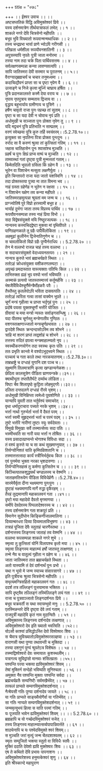 +++
title = "०७८"

+++
।। ईश्वर उवाच ।। ।।  
अष्टसप्ततिकं विद्धि अविमुक्तेश्वरं प्रिये ।।  
यस्य दर्शनमात्रेण तीर्थयात्राफलं लभेत् ।। १ ।।  
शाकले नगरे देवि चित्रसेनो महीपतिः ।।  
बभूव भुवि विख्यातो रूपवान्मन्मथाधिकः ।। २ ।।  
तस्य चन्द्रप्रभा भार्या प्राणे भ्योऽपि गरीगसी ।।  
पतिव्रता धर्मशीला रूपयौवनशालिनी ।। ३ ।।  
अपुत्रस्यापि नृपतेः पुत्री जाता मनोरमा ।।  
तस्या नाम तदा चक्रे पिता पार्थिवसत्तमः ।। ४ ।।  
सर्वलक्षणसम्पन्ना कन्या लावण्यवत्यपि ।।  
सापि जातिस्मरा देवी सस्मार च पुरातनम् ।। ५।।  
वैराग्याद्ब्रह्मचर्यं च चचार तनुमध्यमा ।।  
कदाचिद्यौवनं प्राप्ता सा च पृष्टा नृपेण वै ।। ६ ।।  
उत्सङ्गे च निजे कृत्वा मूर्ध्नि चाघ्राय हर्षितः ।।  
पुत्रि प्रदानकालस्ते कस्मै देया वराय च ।। ७ ।।  
नृपाय नृपपुत्राय सम्मताय द्विजाय वा ।।  
वृद्धाय बहुभार्याय ग्रामीणाय च पुत्रिणे ।।  
हर्षेण चावृतो राजा पुनः पप्रच्छ तां सुताम् ।। ८ ।।  
पृष्टा च सा यदा देवी न चोवाच नृपं प्रति ।।  
अधोमुखी च सञ्जाता पुनः प्रोक्ता नृपेण तु ।। ९ ।।  
यदि मद्वचनं पुत्रि प्रतिभाति न साम्प्रतम् ।।  
वरणं स्वेच्छया पुत्रि कुरु तर्हि स्वयंवरम्।।5.2.78.१०।।  
इत्युक्ता सा नृपतिना पित्रा प्रोक्ता पुनःपुनः ।।  
रुरोद सा वै करुणं श्रुत्वा तां कुत्सितां गतिम् ।। ११ ।।  
जहास चातिहासेन पुनः श्वासांश्च मुञ्चति ।।  
प्रहर्षं च पुनः क्षिप्रं प्राप्य वाष्पं च मुञ्चति ।। १२ ।।  
तामवस्थां गतां दृष्ट्वा पुत्री मुन्मत्ततां गताम्।।  
किमेतदिति भूपालो ग्रसिता किं ग्रहेण वै ।। १३ ।।  
भूतेन वा पिशाचेन मत्सुता लक्षणैर्युता ।।  
इति चिन्तापरो राजा यदा जातो यशस्विनि ।। १४ ।।  
तदा प्रोक्तस्तया पुत्र्या मा तात विमना भव ।।  
नाहं ग्रस्ता ग्रहेणेह न भूतेन न रक्षसा ।। १५ ।।  
न पिशाचेन यक्षेण तव कन्या महीपते ।।  
जातिस्मराहमुत्पन्ना श्रूयतां मम जन्म च ।। १६ ।।  
प्राग्ज्योतिषे पुरे विप्रो हरस्वामी बभूव ह ।।  
भार्याहं दुर्भगा जाता तस्य विप्रस्य पार्थिव ।। १७ ।।  
रूपयौवनसम्पन्ना तस्य नाहं प्रिया विभो ।।  
सदा विद्वेषसंयुक्तो मयि निष्ठुरजल्पकः ।। १८ ।।  
नान्यस्य कस्यचिद्द्वेष्टा मुक्त्वा मां पृथिवीपते ।।  
पाणिग्रहणकाले तु ग्रहैः पापैर्विलोकिता ।। १९ ।।  
अहमूढां कुलीनेन द्विजेनातिगुणेन च ।।  
स चावलोकितो विप्रो ग्रहैः पुण्यैर्नराधिप ।। 5.2.78.२० ।।  
तेन मे वल्लभो राजन्न चाहं तस्य वल्लभा ।।  
स सदाचारसंयुक्तो वेदाध्ययनतत्परः ।। २१ ।।  
नान्यत्र कुरुते भावं ब्रह्मचर्यव्रते स्थितः ।।  
ततोऽहं क्रोधसंयुक्ता वशीकरणलम्पटा ।।  
अपृच्छं प्रमदास्तात यास्त्यक्ताः पतिभिः किल ।। २२ ।।  
ताभिरुक्ता ह्यहं भूप वश्यो भर्त्ता भविष्यति ।।  
अस्माकं प्रत्ययो जातस्तस्मात्त्वं कर्तुमर्हसि ।। २३ ।।  
भेषजैर्विविधैश्चूर्णैर्मन्त्रैर्मोहकरैः परैः ।।  
तैस्तैस्तु कृतलेपोऽपि भविता दासवत्पतिः ।। २४ ।।  
ततोऽहं त्वरिता गत्वा तासां वाक्येन भूपते ।।  
चूर्णं मन्त्रं गृहीत्वा च प्राप्ता भर्तृगृहं पुनः ।। २५ ।।  
प्रदोषे पयसा युक्तश्चूर्णो भर्त्तरि योजितः ।।  
ग्रीवायां च मया मन्त्रो न्यस्तः सर्वाङ्गसन्धिषु ।। २६ ।।  
यदा पीतश्च चूर्णस्तु मन्त्रेणातीव गुण्ठितः ।।  
वशगस्तत्क्षणाज्जातो मन्त्रचूर्णप्रभावतः ।। २७ ।।  
द्वारदेशे स्थितः क्रन्दन्दासोऽस्मि तव शोभने ।।  
त्राहि मां शरणं प्राप्तं त्वद्वशोहं च शोभने ।। २८ ।।  
तत्तस्य रुदितं ज्ञात्वा मन्त्रमाहात्म्यतो नृप ।।  
स्वस्थीकरणयोगेन तदा स्वस्थः कृतः पतिः ।। २९ ।।  
ततः प्रभृति कान्तो मे वश्योऽभूद्भवने स्थितः ।।  
पञ्चत्वं च गता काले तथा नारकयातनाम्।।5.2.78.३०।।  
ताम्रभ्राष्ट्रे च दग्धाहं युगानि दश पञ्च च।।  
सूक्ष्माणि तिलमात्राणि कृत्वा खण्डान्यनेकशः।।  
छेदिता कालसूत्रेण पीडिता घ्राणयन्त्रके।।३१।।  
क्वाथीभूता तप्ततैलैर्घटे दर्व्याथ लोडिता।।  
पिष्टा चैव शिलापृष्ठे कुट्टिता लोहमुद्गरैः।।३२।।  
दलिता दन्तदलने दग्धाहं रौरवे भृशम्।।  
अधोमुखी विनिक्षिप्ता त्वमेध्ये पूयशोणिते ।। ३३ ।।  
यान्यापि युवती तात भर्तुर्वश्यं समाचरेत् ।।  
वृथा धर्मादुराचारा पच्यते नरके भृशम् ।।३४।।  
भर्त्ता नाथो गुरुर्भर्ता भर्त्ता वै दैवतं परम् ।।  
भर्त्ता स्वमी सुहृद्भर्त्ता भर्ता च परमं पदम् ।। ३५ ।।  
तुष्टे भर्त्तरि नारीणां तुष्टाः स्युः सर्वदेवताः ।।  
विमुखे विमुखाः सर्वे तस्मात्सेव्यः सदा पतिः ।।  
भस्मीभवति सा नारी यया भर्त्ता न तोषितः ।। ३६ ।।  
यस्य प्रसादात्प्राप्यन्ते भोगाश्च विविधाः सदा ।।  
तं वश्यं कुरुते या च सा कथं सुखमाप्नुयात् ।। ३७ ।।  
तिर्यग्योनिशतं याति कृमिपक्षिशतानि च ।।  
तस्मात्तत्तत्सदा कार्यं स्त्रीभिर्भर्तृवचः किल ।। ३८ ।।  
एवं पुनर्मया भुक्ता नरका भृशदारुणाः ।।  
तिर्यग्योनिसहस्रं तु कर्मणा कुत्सितेन च ।। ।। ३९ ।।  
किञ्चित्पातकशुद्ध्यर्थं चण्डालस्य च वेश्मनि ।।  
जाताहमतिरूपेण पीडिता विविधैर्व्रणैः।।5.2.78.४०।।  
सारमेयैर्वृता दीना भक्ष्यमाणा पुनःपुनः ।।  
दुष्टाहं भक्ष्यमाणापि मार्गे रुद्धा वृकैरहम् ।।  
तैरहं तुद्यमानापि महाकालवनं गता ।।४१।।  
दृष्टो मया महादेवो दैवतो मृगमाणया ।।  
समीपे देवदेवस्य पिप्पलादेश्वरस्य च ।। ४२ ।।  
तस्य दर्शनमात्रेण गता शक्रपुरं प्रति ।।  
विमानेन सुदीप्तेन किङ्किणीजालमालिना ।।  
दिव्याम्बरधरा दिव्या दिव्यमालाविभूषणा ।। ४३ ।।  
तत्राहं पूजिता देवैः स्तुताहं चारणैस्तथा ।।  
दर्शनात्तस्य लिङ्गस्य जाताहं तव वेश्मनि ।। ४४ ।।  
वल्लभा रूपसम्पन्ना शाकले नगरे शुभे ।।  
स्मृत्वा तु कुत्सितां योनिं विलापश्च कृतो मया ।। ४५ ।।  
स्मृत्वा लिङ्गस्य माहात्म्यं हर्षो जातस्तु तत्क्षणात् ।।  
तन्मे नैव च वातूल्यं गृहीता न ग्रहेण च ।। ४६ ।।  
जाता जातिस्मरा तात ब्रह्मचर्यव्रते स्थिता ।।  
अतो यास्यामि तं देवं दर्शनार्थं पुनः प्रभो ।।  
यथा न भूयो मे जन्म स्याच्च संसारसागरे ।। ४७ ।।  
इति पुत्रीवचः श्रुत्वा चित्रसेनो महीपतिः ।।  
सभृत्यमन्त्रिसहितो महाकालवनं गतः ।। ४८ ।।  
ददर्श तत्र तल्लिङ्गं पूजयामास भक्तितः ।।  
सापि दृष्ट्वैव तल्लिङ्गं तस्मिंल्लिङ्गे लयं गता ।। ४९ ।।  
राजा च पुत्रवाञ्जातो लिङ्गदर्शनतः प्रिये ।।  
बभूव चक्रवर्ती स यथा स्वायम्भुवो मनुः ।। 5.2.78.५० ।।  
एतस्मिन्नन्तरे देवि दृष्ट्वा देवे लयं गताम् ।।  
राजपुत्रीं महादेवि कृतं नाम मुदान्वितैः ।। ५१ ।।  
अविमुक्तस्य लिङ्गस्य दर्शनादेव तत्क्षणात् ।।  
अविमुक्तेश्वरो देव इति ख्यातो भवत्विति ।।५२।।  
योऽसौ काश्यां प्रसिद्धोऽस्ति देवो विश्वेश्वरः शिवः ।।  
स चैवात्र सुविख्यातोऽविमुक्तेश्वरसञ्ज्ञया ।। ५३ ।।  
वाराणसी यथा पुण्या तथावन्ती च मुक्तिदा ।।  
तस्या दशगुणं पुण्यं श्रूयतेऽत्र विशेषतः ।। ५४ ।।  
तस्माद्विश्वेश्वरो देवः समायातः कुशस्थलीम्।।  
यत्रागत्य सुविद्वांसो मानवाः शंसितव्रताः ।।५५।।  
पश्यन्ति परया भक्त्या ह्यविमुक्तेश्वरं शिवम् ।।  
तेषां मुक्तिर्न सन्देहो भविष्यति सुनिश्चला ।। ५६ ।।  
अमुक्ता नैव पश्यन्ति मुक्ताः पश्यन्ति सर्वदा ।।  
ब्रह्मचर्यव्रतैः सम्यगिष्टैः सर्वमखैर्भवेत् ।। ५७ ।।  
तत्फलं प्राप्यते सम्यगविमुक्तेशदर्शनात् ।।  
नैःश्रेयसी गतिः पुण्या दर्शनादेव जायते ।। ५८ ।।  
या गतिः प्राप्यते साङ्ख्यैयोगैर्वा या गतिर्भवेत् ।।  
सा गतिः नाप्यते सम्यगविमुक्तेशदर्शनात् ।। ५९ ।।  
जन्ममृत्युभयं हित्वा स याति परमां गतिम् ।।  
यः पूजयति भावेन ह्यविमुक्तेश्वरं शिवम् ।। ।। 5.2.78.६० ।।  
ब्रह्महापि च यो गच्छेदविमुक्तेश्वरं यजेत् ।।  
तस्य लिङ्गस्य माहात्म्यात्सर्व्वपापान्निवर्त्तते ।। ६१ ।।  
शाठ्येनापि च यः पश्येदविमुक्ते श्वरं शिवम्।।  
स मुञ्चति जरां मृत्युं जन्म चैतदशाश्वतम् ।। ६२ ।।  
स्मृतः सम्पूजितो भक्त्या स्तुतो वा विविधैः स्तवैः ।।  
मुक्तिं ददाति देवेशो ह्यवि मुक्तेश्वरः शिवः ।। ६३ ।।  
एष ते कथितो देवि प्रभावः पापनाशनः ।।  
अविमुक्तेश्वरेशस्य हनुमत्केश्वरं शृणु ।। ६४ ।।  
इति श्रीस्कान्दे महापुराण